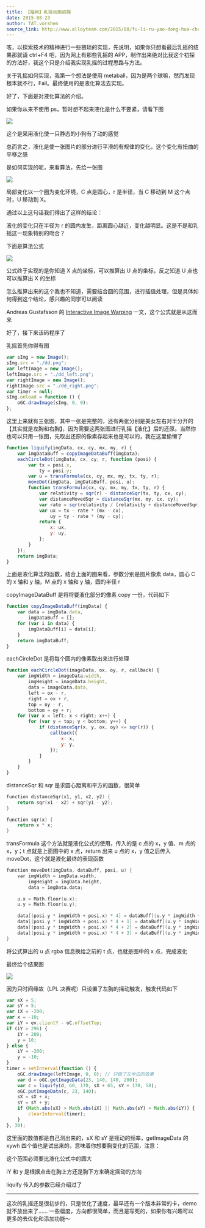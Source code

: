 ```yaml
---
title: 【福利】乳摇动画初探
date: 2015-08-23
author: TAT.vorshen
source_link: http://www.alloyteam.com/2015/08/fu-li-ru-yao-dong-hua-chu-tan/
---
```


咳，以探索技术的精神进行一些猥琐的实现，先说明，如果你只想看最后乳摇的结果那就请 ctrl+F4 吧，因为网上有那些乳摇的 APP，制作出来绝对比我这个初探的方法好，我这个只是介绍我实现乳摇的过程思路与方法。

关于乳摇如何实现，我第一个想法是使用 metaball，因为是两个球嘛，然而发现根本就不行，Fail。最终使用的是液化算法去实现。

好了，下面是对液化算法的介绍。

如果你从来不使用 ps，暂时想不起来液化是什么不要紧，请看下图

![](http://www.alloyteam.com/wp-content/uploads/2015/08/1.gif)

这个是采用液化使一只静态的小狗有了动的感觉

总而言之，液化是使一张图片的部分进行平滑的有规律的变化，这个变化有扭曲的平移之感

是如何实现的呢，来看算法，先给一张图

![](http://www.alloyteam.com/wp-content/uploads/2015/08/2.png)

局部变化以一个圈为变化环境，C 点是圆心，r 是半径，当 C 移动到 M 这个点时，U 移动到 X。

通过以上这句话我们得出了这样的结论：

液化的变化只在半径为 r 的圆内发生，距离圆心越近，变化越明显。这是不是和乳摇这一现象特别的吻合？

下面是算法公式

![](http://www.alloyteam.com/wp-content/uploads/2015/08/3.png)

公式终于实现的是你知道 X 点的坐标，可以推算出 U 点的坐标，反之知道 U 点也可以推算出 X 的坐标

怎么推算出来的这个我也不知道，需要结合圆的范围，进行插值处理，但是具体如何得到这个结论，感兴趣的同学可以阅读

Andreas Gustafsson 的 [Interactive Image Warping](http://www.gson.org/thesis/warping-thesis.pdf) 一文，这个公式就是从这而来

好了，接下来该码程序了

乳摇首先你得有图

```javascript
var sImg = new Image();
sImg.src = "./dd.png";
var leftImage = new Image();
leftImage.src = "./dd_left.png";
var rightImage = new Image();
rightImage.src = "./dd_right.png";
var timer = null;
sImg.onload = function () {
    oGC.drawImage(sImg, 0, 0);
};
```

这里上来就有三张图，其中一张是完整的，还有两张分别是美女左右对半分开的【其实就是左胸和右胸】，因为需要这两张图进行乳摇【液化】后的还原。当然你也可以只用一张图，先取出还原的像素存起来也是可以的，我在这里偷懒了

```javascript
function liquify(imgData, cx, cy, mx, my, r) {
    var imgDataBuff = copyImageDataBuff(imgData);
    eachCircleDot(imgData, cx, cy, r, function (posi) {
        var tx = posi.x,
            ty = posi.y;
        var u = transFormula(cx, cy, mx, my, tx, ty, r);
        moveDot(imgData, imgDataBuff, posi, u);
        function transFormula(cx, cy, mx, my, tx, ty, r) {
            var relativity = sqr(r) - distanceSqr(tx, ty, cx, cy);
            var distanceMovedSqr = distanceSqr(mx, my, cx, cy);
            var rate = sqr(relativity / (relativity + distanceMovedSqr));
            var ux = tx - rate * (mx - cx),
                uy = ty - rate * (my - cy);
            return {
                x: ux,
                y: uy,
            };
        }
    });
    return imgData;
}
```

上面是液化算法的函数，结合上面的图来看，参数分别是图片像素 data，圆心 C 的 x 轴和 y 轴，M 点的 x 轴和 y 轴，圆的半径 r

copyImageDataBuff 是将将要液化部分的像素 copy 一份，代码如下

```javascript
function copyImageDataBuff(imgData) {
    var data = imgData.data,
        imgDataBuff = [];
    for (var i in data) {
        imgDataBuff[i] = data[i];
    }
    return imgDataBuff;
}
```

eachCircleDot 是将每个圆内的像素取出来进行处理

```javascript
function eachCircleDot(imageData, ox, oy, r, callback) {
    var imgWidth = imageData.width,
        imgHeight = imageData.height,
        data = imageData.data,
        left = ox - r,
        right = ox + r,
        top = oy - r,
        bottom = oy + r;
    for (var x = left; x < right; x++) {
        for (var y = top; y < bottom; y++) {
            if (distanceSqr(x, y, ox, oy) <= sqr(r)) {
                callback({
                    x: x,
                    y: y,
                });
            }
        }
    }
}
```

distanceSqr 和 sqr 是求圆心距离和平方的函数，很简单

```c
function distanceSqr(x1, y1, x2, y2) {
	return sqr(x1 - x2) + sqr(y1 - y2);
}
 
function sqr(x) {
	return x * x;
}
```

transFormula 这个方法就是液化公式的使用，传入的是 c 点的 x，y 值、m 点的 x，y；t 点就是上面图中的 x 点，return 出来 u 点的 x，y 值之后传入 moveDot，这个就是液化最终的表现函数

```c
function moveDot(imgData, dataBuff, posi, u) {
	var imgWidth = imgData.width,
		imgHeight = imgData.height,
		data = imgData.data;
 
	u.x = Math.floor(u.x);
	u.y = Math.floor(u.y);
 
	data[(posi.y * imgWidth + posi.x) * 4] = dataBuff[(u.y * imgWidth + u.x) * 4];
	data[(posi.y * imgWidth + posi.x) * 4 + 1] = dataBuff[(u.y * imgWidth + u.x) * 4 + 1];
	data[(posi.y * imgWidth + posi.x) * 4 + 2] = dataBuff[(u.y * imgWidth + u.x) * 4 + 2];
	data[(posi.y * imgWidth + posi.x) * 4 + 3] = dataBuff[(u.y * imgWidth + u.x) * 4 + 3];
}
```

将公式算出的 u 点 rgba 信息换给之前的 t 点，也就是图中的 x 点，完成液化

最终给个结果图

![](http://images0.cnblogs.com/blog2015/740327/201508/231838083944385.gif)

因为只时间缘故（LPL 决赛呢）只设置了左胸的摇动触发，触发代码如下

```javascript
var sX = 5;
var sY = 5;
var iX = -200;
var x = -10;
var iY = ev.clientY - oC.offsetTop;
if (iY > 296) {
    iY = 200;
    y = 10;
} else {
    iY = -200;
    y = -10;
}
timer = setInterval(function () {
    oGC.drawImage(leftImage, 0, 0); // 只做了左半边的效果
    var d = oGC.getImageData(23, 140, 140, 200);
    var c = liquify(d, 60, 170, sX + 65, sY + 170, 58);
    oGC.putImageData(c, 23, 140);
    sX = sX + x;
    sY = sY + y;
    if (Math.abs(sX) > Math.abs(iX) || Math.abs(sY) > Math.abs(iY)) {
        clearInterval(timer);
    }
}, 30);
```

这里面的数值都是自己测出来的，sX 和 sY 是摇动的频率，getImageData 的 xywh 四个值也是试出来的，意味着你想要胸变化的范围，注意：

这个范围必须要比液化公式中的圆大

iY 和 y 是根据点击在胸上方还是胸下方来确定摇动的方向

liquify 传入的参数已经介绍过了

* * *

这次的乳摇还是很初步的，只是优化了速度，最早还有一个版本非常的卡，demo 就不放出来了…… 一些幅度，方向都很简单，而且是写死的，如果你有兴趣可以更多的去优化和添加功能～
